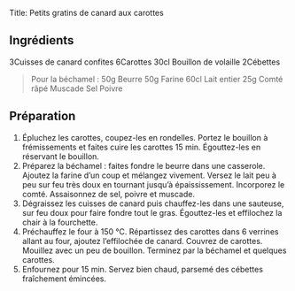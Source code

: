 Title: Petits gratins de canard aux carottes

## Ingrédients

3Cuisses de canard confites
6Carottes
30cl Bouillon de volaille
2Cébettes

> Pour la béchamel :
50g Beurre
50g Farine
60cl Lait entier
25g Comté râpé
Muscade
Sel
Poivre

## Préparation

1. Épluchez les carottes, coupez-les en rondelles. Portez le bouillon à frémissements et faites cuire les carottes 15 min. Égouttez-les en réservant le bouillon.
2. Préparez la béchamel : faites fondre le beurre dans une casserole. Ajoutez la farine d’un coup et mélangez vivement. Versez le lait peu à peu sur feu très doux en tournant jusqu’à épaississement. Incorporez le comté. Assaisonnez de sel, poivre et muscade.
3. Dégraissez les cuisses de canard puis chauffez-les dans une sauteuse, sur feu doux pour faire fondre tout le gras. Égouttez-les et effilochez la chair à la fourchette.
4. Préchauffez le four à 150 °C. Répartissez des carottes dans 6 verrines allant au four, ajoutez l’effilochée de canard. Couvrez de carottes. Mouillez avec un peu de bouillon. Terminez par la béchamel et quelques carottes.
5. Enfournez pour 15 min. Servez bien chaud, parsemé des cébettes fraîchement émincées.
